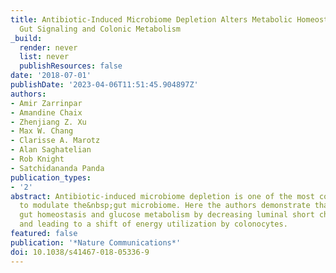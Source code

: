 ```yaml
---
title: Antibiotic-Induced Microbiome Depletion Alters Metabolic Homeostasis by Affecting
  Gut Signaling and Colonic Metabolism
_build:
  render: never
  list: never
  publishResources: false
date: '2018-07-01'
publishDate: '2023-04-06T11:51:45.904897Z'
authors:
- Amir Zarrinpar
- Amandine Chaix
- Zhenjiang Z. Xu
- Max W. Chang
- Clarisse A. Marotz
- Alan Saghatelian
- Rob Knight
- Satchidananda Panda
publication_types:
- '2'
abstract: Antibiotic-induced microbiome depletion is one of the most common approaches
  to modulate the&nbsp;gut microbiome. Here the authors demonstrate that it affects
  gut homeostasis and glucose metabolism by decreasing luminal short chain fatty acids
  and leading to a shift of energy utilization by colonocytes.
featured: false
publication: '*Nature Communications*'
doi: 10.1038/s41467-018-05336-9
---
```


